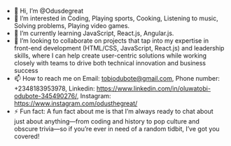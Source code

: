 - 👋 Hi, I’m @Odusdegreat
- 👀 I’m interested in Coding, Playing sports, Cooking, Listening to music, Solving problems, Playing video games.
- 🌱 I’m currently learning JavaScript, React.js, Angular.js.
- 💞️ I’m looking to collaborate on projects that tap into my expertise in front-end development (HTML/CSS, JavaScript, React.js) and leadership skills, where I can help create user-centric solutions while working closely with teams to drive both technical innovation and business success
- 📫 How to reach me on Email: tobiodubote@gmail.com, Phone number: +2348183953978, Linkedin: https://www.linkedin.com/in/oluwatobi-odubote-345490276/, Instagram: https://www.instagram.com/odusthegreat/
- ⚡ Fun fact: A fun fact about me is that I’m always ready to chat about just about anything—from coding and history to pop culture and obscure trivia—so if you’re ever in need of a random tidbit, I’ve got you covered!

<!---
Odusdegreat/Odusdegreat is a ✨ special ✨ repository because its `README.md` (this file) appears on your GitHub profile.
You can click the Preview link to take a look at your changes.
--->
